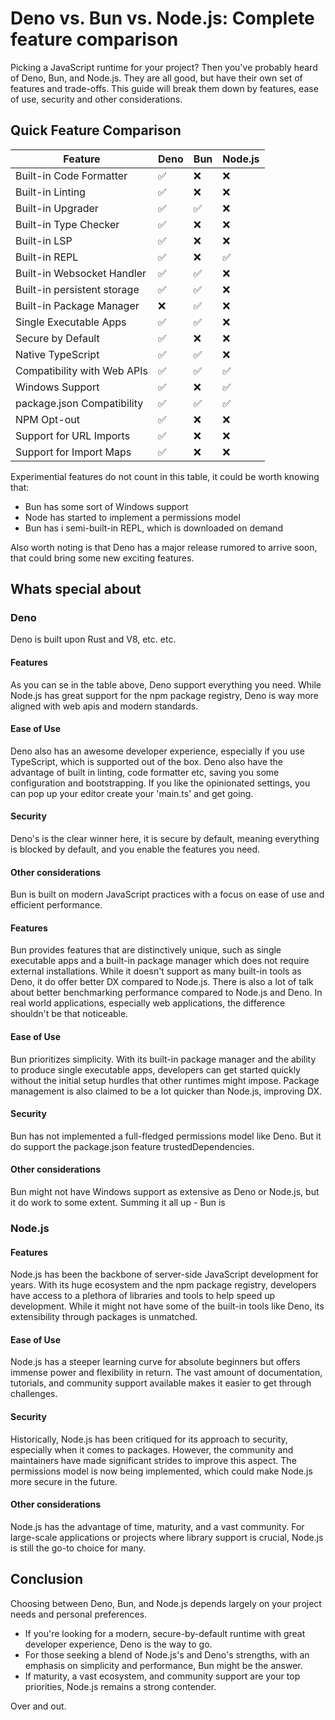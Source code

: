 # Deno vs. Bun vs. Node.js: Complete feature comparison

Picking a JavaScript runtime for your project? Then you've probably heard of Deno, Bun, and Node.js. They are all good, but have their own set of features and trade-offs. This guide will break them down by features, ease of use, security and other considerations.

## Quick Feature Comparison

| Feature                     | Deno  | Bun  | Node.js |
|-----------------------------|-------|------|---------|
| Built-in Code Formatter     | ✅    | ❌   | ❌     |
| Built-in Linting            | ✅    | ❌   | ❌     |
| Built-in Upgrader           | ✅    | ✅   | ❌     |
| Built-in Type Checker       | ✅    | ❌   | ❌     |
| Built-in LSP                | ✅    | ❌   | ❌     |
| Built-in REPL               | ✅    | ❌   | ✅     |
| Built-in Websocket Handler  | ✅    | ✅   | ❌     |
| Built-in persistent storage | ✅    | ✅   | ❌     |
| Built-in Package Manager    | ❌    | ✅   | ❌     |
| Single Executable Apps      | ✅    | ✅   | ❌     |
| Secure by Default           | ✅    | ❌   | ❌     |
| Native TypeScript           | ✅    | ✅   | ❌     |
| Compatibility with Web APIs | ✅    | ✅   | ✅     |
| Windows Support             | ✅    | ❌   | ✅     |
| package.json Compatibility  | ✅    | ✅   | ✅     |
| NPM Opt-out                 | ✅    | ❌   | ❌     |
| Support for URL Imports     | ✅    | ❌   | ❌     |
| Support for Import Maps     | ✅    | ❌   | ❌     |

Experimential features do not count in this table, it could be worth knowing that:

- Bun has some sort of Windows support
- Node has started to implement a permissions model
- Bun has i semi-built-in REPL, which is downloaded on demand

Also worth noting is that Deno has a major release rumored to arrive soon, that could bring some new exciting features.

## Whats special about

### Deno

Deno is built upon Rust and V8, etc. etc.

#### Features

As you can se in the table above, Deno support everything you need. While Node.js has great support for the npm package registry, Deno is way more aligned with web apis and modern standards. 

#### Ease of Use

Deno also has an awesome developer experience, especially if you use TypeScript, which is supported out of the box. Deno also have the advantage of built in linting, code formatter etc, saving you some configuration and bootstrapping. If you like the opinionated settings, you can pop up your editor create your 'main.ts' and get going.

#### Security

Deno's is the clear winner here, it is secure by default, meaning everything is blocked by default, and you enable the features you need.

#### Other considerations

Bun is built on modern JavaScript practices with a focus on ease of use and efficient performance.

#### Features

Bun provides features that are distinctively unique, such as single executable apps and a built-in package manager which does not require external installations. While it doesn't support as many built-in tools as Deno, it do offer better DX compared to Node.js. There is also a lot of talk about better benchmarking performance compared to Node.js and Deno. In real world applications, especially web applications, the difference shouldn't be that noticeable.

#### Ease of Use

Bun prioritizes simplicity. With its built-in package manager and the ability to produce single executable apps, developers can get started quickly without the initial setup hurdles that other runtimes might impose. Package management is also claimed to be a lot quicker than Node.js, improving DX.

#### Security

Bun has not implemented a full-fledged permissions model like Deno. But it do support the package.json feature trustedDependencies.

#### Other considerations

Bun might not have Windows support as extensive as Deno or Node.js, but it do work to some extent. Summing it all up - Bun is 

### Node.js

#### Features

Node.js has been the backbone of server-side JavaScript development for years. With its huge ecosystem and the npm package registry, developers have access to a plethora of libraries and tools to help speed up development. While it might not have some of the built-in tools like Deno, its extensibility through packages is unmatched.

#### Ease of Use

Node.js has a steeper learning curve for absolute beginners but offers immense power and flexibility in return. The vast amount of documentation, tutorials, and community support available makes it easier to get through challenges.

#### Security

Historically, Node.js has been critiqued for its approach to security, especially when it comes to packages. However, the community and maintainers have made significant strides to improve this aspect. The permissions model is now being implemented, which could make Node.js more secure in the future.

#### Other considerations

Node.js has the advantage of time, maturity, and a vast community. For large-scale applications or projects where library support is crucial, Node.js is still the go-to choice for many.

## Conclusion

Choosing between Deno, Bun, and Node.js depends largely on your project needs and personal preferences.

- If you're looking for a modern, secure-by-default runtime with great developer experience, Deno is the way to go.
- For those seeking a blend of Node.js's and Deno's strengths, with an emphasis on simplicity and performance, Bun might be the answer.
- If maturity, a vast ecosystem, and community support are your top priorities, Node.js remains a strong contender.

Over and out.